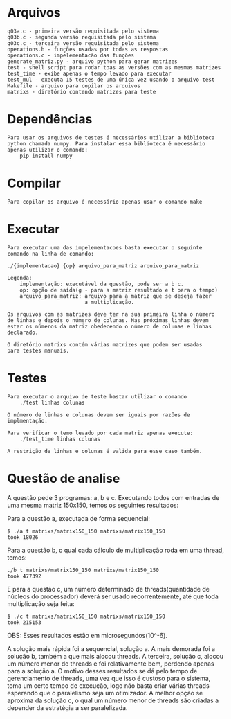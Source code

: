 # Arquivos
	q03a.c - primeira versão requisitada pelo sistema
	q03b.c - segunda versão requisitada pelo sistema
	q03c.c - terceira versão requisitada pelo sistema
	operations.h - funções usadas por todas as respostas
	operations.c - impelementacão das funções
	generate_matriz.py - arquivo python para gerar matrizes
	test - shell script para rodar toas as versões com as mesmas matrizes
	test_time - exibe apenas o tempo levado para executar
	test_mul - executa 15 testes de uma única vez usando o arquivo test
	Makefile - arquivo para copilar os arquivos
	matrixs - diretório contendo matrizes para teste

# Dependências
	Para usar os arquivos de testes é necessários utilizar a biblioteca
	python chamada numpy. Para instalar essa biblioteca é necessário
	apenas utilizar o comando:
		pip install numpy

# Compilar
	Para copilar os arquivo é necessário apenas usar o comando make

# Executar
	Para executar uma das impelementacoes basta executar o seguinte
	comando na linha de comando:

	./{implementacao} {op} arquivo_para_matriz arquivo_para_matriz

	Legenda:
		implementação: executável da questão, pode ser a b c.
		op: opção de saída(g - para a matriz resultado e t para o tempo)
		arquivo_para_matriz: arquivo para a matriz que se deseja fazer
							 a multiplicação.

	Os arquivos com as matrizes deve ter na sua primeira linha o número
	de linhas e depois o número de colunas. Nas próximas linhas devem
	estar os números da matriz obedecendo o número de colunas e linhas
	declarado.

	O diretório matrixs contém várias matrizes que podem ser usadas
	para testes manuais.


# Testes
	Para executar o arquivo de teste bastar utilizar o comando
		./test linhas colunas

	O número de linhas e colunas devem ser iguais por razões de implmentação.

	Para verificar o temo levado por cada matriz apenas execute:
		./test_time linhas colunas

	A restrição de linhas e colunas é valida para esse caso também.


# Questão de analise
A questão pede 3 programas: a, b e c. Executando todos com entradas de uma mesma matriz 150x150, temos os seguintes resultados:

Para a questão a, executada de forma sequencial:

```shell
$ ./a t matrixs/matrix150_150 matrixs/matrix150_150
took 18026
```

Para a questão b, o qual cada cálculo de multiplicação roda em uma thread, temos:

```shell
./b t matrixs/matrix150_150 matrixs/matrix150_150
took 477392
```

E para a questão c, um número determinado de threads(quantidade de núcleos do processador) deverá ser usado recorrentemente, até que toda multiplicação seja feita:

```shell
$ ./c t matrixs/matrix150_150 matrixs/matrix150_150
took 215153
```

OBS: Esses resultados estão em microsegundos(10^-6).

A solução mais rápida foi a sequencial, solução a. A mais demorada foi a solução b, também a que mais alocou threads. A terceira, solução c, alocou um número menor de threads e foi relativamente bem, perdendo apenas para a solução a. O motivo desses resultados se dá pelo tempo de gerenciamento de threads, uma vez que isso é custoso para o sistema, toma um certo tempo de execução, logo não basta criar várias threads esperando que o paralelismo seja um otimizador. A melhor opção se aproxima da solução c, o qual um número menor de threads são criadas a depender da estratégia a ser paralelizada.
